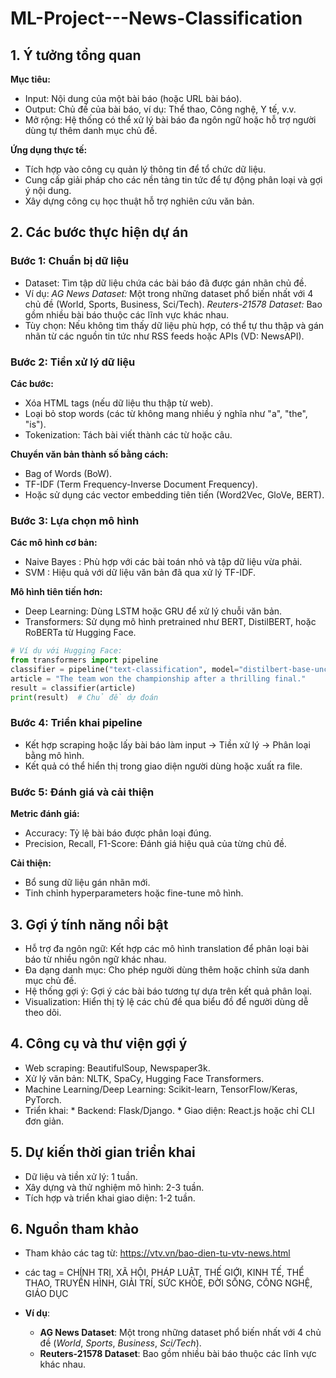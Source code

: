 # ML-Project---News-Classification

## 1. Ý tưởng tổng quan
**Mục tiêu:**
* Input: Nội dung của một bài báo (hoặc URL bài báo).
* Output: Chủ đề của bài báo, ví dụ: Thể thao, Công nghệ, Y tế, v.v.
* Mở rộng: Hệ thống có thể xử lý bài báo đa ngôn ngữ hoặc hỗ trợ người dùng tự thêm danh mục chủ đề.

**Ứng dụng thực tế:**
* Tích hợp vào công cụ quản lý thông tin để tổ chức dữ liệu.
* Cung cấp giải pháp cho các nền tảng tin tức để tự động phân loại và gợi ý nội dung.
* Xây dựng công cụ học thuật hỗ trợ nghiên cứu văn bản.


## 2. Các bước thực hiện dự án
### Bước 1: Chuẩn bị dữ liệu
* Dataset:  Tìm tập dữ liệu chứa các bài báo đã được gán nhãn chủ đề.
* Ví dụ:
  *AG News Dataset:* Một trong những dataset phổ biến nhất với 4 chủ đề (World, Sports, Business, Sci/Tech).
  *Reuters-21578 Dataset:* Bao gồm nhiều bài báo thuộc các lĩnh vực khác nhau.
* Tùy chọn: Nếu không tìm thấy dữ liệu phù hợp, có thể tự thu thập và gán nhãn từ các nguồn tin tức như RSS feeds hoặc APIs (VD: NewsAPI).

### Bước 2: Tiền xử lý dữ liệu
**Các bước:**
* Xóa HTML tags (nếu dữ liệu thu thập từ web).
* Loại bỏ stop words (các từ không mang nhiều ý nghĩa như "a", "the", "is").
* Tokenization: Tách bài viết thành các từ hoặc câu.

**Chuyển văn bản thành số bằng cách:**
* Bag of Words (BoW).
* TF-IDF (Term Frequency-Inverse Document Frequency).
* Hoặc sử dụng các vector embedding tiên tiến (Word2Vec, GloVe, BERT).

### Bước 3: Lựa chọn mô hình
**Các mô hình cơ bản:**
* Naive Bayes : Phù hợp với các bài toán nhỏ và tập dữ liệu vừa phải.
* SVM         : Hiệu quả với dữ liệu văn bản đã qua xử lý TF-IDF.

**Mô hình tiên tiến hơn:**
* Deep Learning: Dùng LSTM hoặc GRU để xử lý chuỗi văn bản.
* Transformers: Sử dụng mô hình pretrained như BERT, DistilBERT, hoặc RoBERTa từ Hugging Face.

```python
# Ví dụ với Hugging Face:
from transformers import pipeline
classifier = pipeline("text-classification", model="distilbert-base-uncased-finetuned-sst-2-english")
article = "The team won the championship after a thrilling final."
result = classifier(article)
print(result)  # Chủ đề dự đoán
```

### Bước 4: Triển khai pipeline
+ Kết hợp scraping hoặc lấy bài báo làm input → Tiền xử lý → Phân loại bằng mô hình.
+ Kết quả có thể hiển thị trong giao diện người dùng hoặc xuất ra file.

### Bước 5: Đánh giá và cải thiện
**Metric đánh giá:**
* Accuracy: Tỷ lệ bài báo được phân loại đúng.
* Precision, Recall, F1-Score: Đánh giá hiệu quả của từng chủ đề.

**Cải thiện:**
* Bổ sung dữ liệu gán nhãn mới.
* Tinh chỉnh hyperparameters hoặc fine-tune mô hình.


## 3. Gợi ý tính năng nổi bật
* Hỗ trợ đa ngôn ngữ: Kết hợp các mô hình translation để phân loại bài báo từ nhiều ngôn ngữ khác nhau.
* Đa dạng danh mục: Cho phép người dùng thêm hoặc chỉnh sửa danh mục chủ đề.
* Hệ thống gợi ý: Gợi ý các bài báo tương tự dựa trên kết quả phân loại.
* Visualization: Hiển thị tỷ lệ các chủ đề qua biểu đồ để người dùng dễ theo dõi.


## 4. Công cụ và thư viện gợi ý
* Web scraping: BeautifulSoup, Newspaper3k.
* Xử lý văn bản: NLTK, SpaCy, Hugging Face Transformers.
* Machine Learning/Deep Learning: Scikit-learn, TensorFlow/Keras, PyTorch.
* Triển khai:
      * Backend: Flask/Django.
      * Giao diện: React.js hoặc chỉ CLI đơn giản.


## 5. Dự kiến thời gian triển khai
* Dữ liệu và tiền xử lý: 1 tuần.
* Xây dựng và thử nghiệm mô hình: 2-3 tuần.
* Tích hợp và triển khai giao diện: 1-2 tuần.


## 6. Nguồn tham khảo
* Tham khảo các tag từ: https://vtv.vn/bao-dien-tu-vtv-news.html
* các tag = CHÍNH TRỊ, XÃ HỘI, PHÁP LUẬT, THẾ GIỚI, KINH TẾ, THỂ THAO, TRUYỀN HÌNH, GIẢI TRÍ, SỨC KHỎE, ĐỜI SỐNG, CÔNG NGHỆ, GIÁO DỤC


* **Ví dụ**:  
  - **AG News Dataset**: Một trong những dataset phổ biến nhất với 4 chủ đề (*World*, *Sports*, *Business*, *Sci/Tech*).  
  - **Reuters-21578 Dataset**: Bao gồm nhiều bài báo thuộc các lĩnh vực khác nhau.

